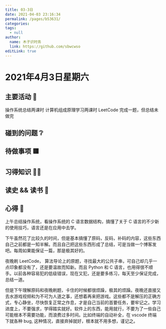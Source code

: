 ```yaml
---
title: 03-3日
date: 2021-04-03 23:16:34
permalink: /pages/b53631/
categories: 
tags: 
  - null
author: 
  name: 木子识时务
  link: https://github.com/sbwcwso
editLink: true
---
```

# 2021年4月3日星期六

## 主要活动 🏃

操作系统总结两课时
计算机组成原理学习两课时
LeetCode 完成一题，但总结未做完

## 碰到的问题 ❔

## 待做事项 🟥

## 习得知识 🧑‍💻

## 读史 && 读书 📖

## 心得 🤔

上午总结操作系统，看操作系统的 C 语言数据结构，搞懂了关于 C 语言的不少新的使用技巧，语言还是在应用中去学。

下午虽然花了比较久的时间，但是基本搞懂了原码，反码，补码的内容，这些东西自己之前都是一知半解。而且自己把这些东西形成了总结，可是当做一个博客发吧。每周如果能保证一篇，那是极其好的。

夜晚刷 LeetCode， 算法导论上的原题，寻找最大的公共子串，可自己却几乎一点印象都没有了，还是要温故而知新。而且 Python 和 C 语言，也用得很不顺手。以前各种容易犯的低级错误，现在又犯，还是要多练习，每天至少保证完成，总结一道。

但是下午理解原码和夜晚刷题，卡住的时候都很烦躁，极其的烦躁。夜晚还直接又去水游戏视频和为不可为人道之事，还想着再来把游戏。这些都不是解压的正确方式，专心静坐，尽快恢复正常之作息，才是自己当前的首要任务，要牢记之。学习进度上，不要强求，学得踏实就好。软件上的东西，能用就行，不要为了一些自己可能根本不需要功能，而浪费过多时间。比如终端的自动补全，在 vscode 终端下就各种 bug, 这种情况，直接弃掉就好，根本就不用多想，谨记之。
